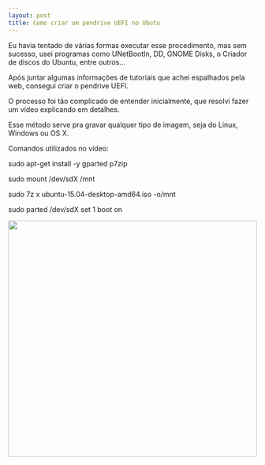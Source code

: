 ```yaml
---
layout: post
title: Como criar um pendrive UEFI no Ubutu
---
```


Eu havia tentado de várias formas executar esse procedimento, mas sem sucesso, usei programas como UNetBootIn, DD, GNOME Disks, o Criador de discos do Ubuntu, entre outros...

Após juntar algumas informações de tutoriais que achei espalhados pela web, consegui criar o pendrive UEFI.

O processo foi tão complicado de entender inicialmente, que resolvi fazer um vídeo explicando em detalhes.

Esse método serve pra gravar qualquer tipo de imagem, seja do Linux, Windows ou OS X.

Comandos utilizados no vídeo:

sudo apt-get install -y gparted p7zip

sudo mount /dev/sdX /mnt

sudo 7z x ubuntu-15.04-desktop-amd64.iso -o/mnt

sudo parted /dev/sdX set 1 boot on


<a href="http://www.youtube.com/watch?feature=player_embedded&v=djW5N4MYxjs" target="_blank">
<img src="http://img.youtube.com/vi/djW5N4MYxjs/0.jpg" width="100%" height="480"/></a>

<object width="560" height="315">
<param name="movie" value="https://www.youtube.com/v/djW5N4MYxjs&amp;hl=pt_BR&amp;fs=1&amp;hq=1"></param>
<param name="allowFullScreen" value="true"></param>
<param name="allowscriptaccess" value="always"></param>
<embed src="https://www.youtube.com/v/djW5N4MYxjs&amp;hl=pt_BR&amp;fs=1&amp;hq=1" allowscriptaccess="always" allowfullscreen="true" width="560" height="315"></embed>
</object>
